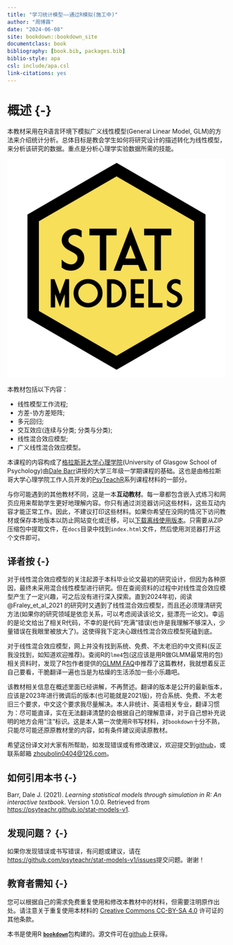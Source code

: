 ```yaml
---
title: "学习统计模型——通过R模拟(施工中)"
author: "周博霖"
date: "2024-06-08"
site: bookdown::bookdown_site
documentclass: book
bibliography: [book.bib, packages.bib]
biblio-style: apa
csl: include/apa.csl
link-citations: yes
---
```




# 概述 {-}

本教材采用在R语言环境下模拟广义线性模型(General Linear Model, GLM)的方法来介绍统计分析。总体目标是教会学生如何将研究设计的描述转化为线性模型，来分析该研究的数据。重点是分析心理学实验数据所需的技能。

<div class="small_right"><img src="images/logos/logo.png" 
     alt="Stat Models Hex Logo" /></div>

本教材包括以下内容：

* 线性模型工作流程;
* 方差-协方差矩阵;
* 多元回归;
* 交互效应(连续与分类; 分类与分类);
* 线性混合效应模型;
* 广义线性混合效应模型。

本课程的内容构成了[格拉斯哥大学心理学院](https://www.gla.ac.uk/schools/psychologyneuroscience/)(University of Glasgow School of Psychology)由[Dale Barr](https://www.gla.ac.uk/schools/psychologyneuroscience/staff/dalebarr/)讲授的大学三年级一学期课程的基础。这也是由格拉斯哥大学心理学院工作人员开发的[PsyTeachR](https://psyteachr.github.io/)系列课程材料的一部分。

与你可能遇到的其他教材不同，这是一本**互动教材**。每一章都包含嵌入式练习和网页应用来帮助学生更好地理解内容。你只有通过浏览器访问这些材料，这些互动内容才能正常工作。因此，不建议打印这些材料。如果你希望在没网的情况下访问教材或保存本地版本以防止网站变化或迁移，可以[下载离线使用版本](https://psyteachr.github.io/stat-models-v1/offline-textbook.zip)。只需要从ZIP压缩包中提取文件，在`docs`目录中找到`index.html`文件，然后使用浏览器打开这个文件即可。

## 译者按 {-}

对于线性混合效应模型的关注起源于本科毕业论文最初的研究设计，但因为各种原因，最终未采用混合线性模型进行研究。但在查阅资料的过程中对线性混合效应模型产生了一定兴趣，可之后没有进行深入探索。直到2024年初，阅读 @Fraley_et_al_2021 的研究时又遇到了线性混合效应模型，而且还必须理清研究方法(如果你的研究领域是依恋关系，可以考虑阅读该论文，挺漂亮一论文)。幸运的是论文给出了相关R代码，不幸的是代码“充满”错误(也许是我理解不够深入，少量错误在我眼里被放大了)。这使得我下定决心跟线性混合效应模型死磕到底。

对于线性混合效应模型，网上并没有找到系统、免费、不太老旧的中文资料(反正我没找到，如知道欢迎推荐)。查阅R的`lme4`包(这应该是用R做GLMM最常用的包)相关资料时，发现了R包作者提供的[GLMM FAQ](https://bbolker.github.io/mixedmodels-misc/glmmFAQ.html)中推荐了这篇教材，我就想着反正自己要看，干脆翻译一遍也当是为枯燥的生活添加一些小乐趣吧。

该教材相关信息在概述里面已经讲解，不再赘述。翻译的版本是公开的最新版本，应该是2023年进行微调后的版本(也可能就是2021版)，符合系统、免费、不太老旧三个要求，中文这个要求我尽量解决。本人非统计、英语相关专业，翻译习惯为：尽可能直译，实在无法翻译清楚的会根据自己的理解意译，对于自己想补充说明的地方会用“注”标识。这是本人第一次使用R书写材料，对`bookdown`十分不熟，只能尽可能还原原教材里的内容，如有条件建议阅读原教材。

希望这份译文对大家有所帮助，如发现错误或有修改建议，欢迎提交到[github](https://github.com/zhoubolin0404/Learning_Statistical_Models_Through_Simulation_in_R/issues)，或联系邮箱 zhoubolin0404@126.com。

## 如何引用本书 {-}

Barr, Dale J. (2021). *Learning statistical models through simulation in R: An interactive textbook*. Version 1.0.0. Retrieved from <https://psyteachr.github.io/stat-models-v1>.

## 发现问题？ {-}

如果你发现错误或书写错误，有问题或建议，请在<https://github.com/psyteachr/stat-models-v1/issues>提交问题。谢谢！

## 教育者需知 {-}

您可以根据自己的需求免费重复使用和修改本教材中的材料，但需要注明原作出处。请注意关于重复使用本材料的 [Creative Commons CC-BY-SA 4.0](https://creativecommons.org/licenses/by-sa/4.0/) 许可证的其他条款。

本书是使用R [**`bookdown`**](https://bookdown.org)包构建的。源文件可在[github](https://github.com/psyteachr/stat-models-v1)上获得。
